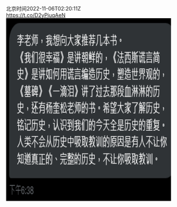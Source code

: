 北京时间2022-11-06T02:20:11Z<br>https://t.co/D2yPjuqAeN<br><img src='/temp/image/2022/o-Month-11/1588959378090389507_0.jpg' width='450' height='500'><br><br>